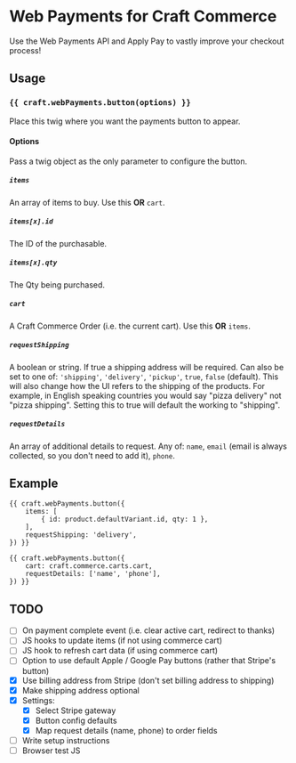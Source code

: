 # Web Payments for Craft Commerce

Use the Web Payments API and Apply Pay to vastly improve your checkout process!

## Usage
### `{{ craft.webPayments.button(options) }}`
Place this twig where you want the payments button to appear.

#### Options
Pass a twig object as the only parameter to configure the button.

##### `items`
An array of items to buy. Use this **OR** `cart`.

##### `items[x].id`
The ID of the purchasable.

##### `items[x].qty`
The Qty being purchased.

##### `cart`
A Craft Commerce Order (i.e. the current cart). Use this **OR** `items`.

##### `requestShipping`
A boolean or string. If true a shipping address will be required. Can also be 
set to one of: `'shipping'`, `'delivery'`, `'pickup'`, `true`, `false` (default).
This will also change how the UI refers to the shipping of the products. For 
example, in English speaking countries you would say "pizza delivery" not 
"pizza shipping". Setting this to true will default the working to "shipping".

##### `requestDetails`
An array of additional details to request. Any of: `name`, `email` (email is 
always collected, so you don't need to add it), `phone`.

## Example
```twig
{{ craft.webPayments.button({
    items: [
        { id: product.defaultVariant.id, qty: 1 },
    ],
    requestShipping: 'delivery',
}) }}
```

```twig
{{ craft.webPayments.button({
    cart: craft.commerce.carts.cart,
    requestDetails: ['name', 'phone'],
}) }}
```

## TODO
- [ ] On payment complete event (i.e. clear active cart, redirect to thanks)
- [ ] JS hooks to update items (if not using commerce cart)
- [ ] JS hook to refresh cart data (if using commerce cart)
- [ ] Option to use default Apple / Google Pay buttons (rather that Stripe's button)
- [x] Use billing address from Stripe (don't set billing address to shipping)
- [x] Make shipping address optional
- [x] Settings:
  - [x] Select Stripe gateway
  - [x] Button config defaults
  - [x] Map request details (name, phone) to order fields
- [ ] Write setup instructions
- [ ] Browser test JS